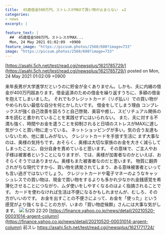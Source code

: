 ```yaml
---
title:  45歳借金500万円。ストレスがMAXで買い物が止まらない　★2  
categories:
- news
excerpt: |
  
feature_text: |
  ##  45歳借金500万円。ストレスがMAX...
  Mon, 24 May 2021 01:02:09  +0900
feature_image: "https://picsum.photos/2560/600?image=733"
image: "https://picsum.photos/2560/600?image=733"
---
```


[https://asahi.5ch.net/test/read.cgi/newsplus/1621785729/](https://asahi.5ch.net/test/read.cgi/newsplus/1621785729/)
posted on Mon, 24 May 2021 01:02:09  +0900

<!--more-->

来年長男が大学進学だというのに貯金が全くありません。しかも、夫に内緒の借金が400万円超あります。借金返済のための借金を繰り返すうちに、多額の借金を抱えてしまいました。 それでもクレジットカード（リボ払い）での買い物がやめられない最低な自分を何とかしたいです。 借金をしてしまう理由 コンプレックスが強く自己改善を図ろうと自己啓発、美容や癒し、スピリチュアル関係の本を読むと書かれていることを実践せずにはいられない。 また、夫に対する不満も強く、時間やお金を遣うことを抑制されると日頃のストレスがMAXに達し気がつくと買い物に走っている。 ネットショッピングが多い。気の合う友達もいないため、他に楽しみがない。 クレジットカードを手放す生活に まず大事なのは、奥様の気持ちです。おそらく、奥様は大切な家族のお金を大きく減らしてしまったことに、自分自身を責めていると思います。 その意味で、ご主人やお子様は被害者ということになりますが、では、奥様が加害者なのかといえば、おそらくそうではありません。奥様もまた被害者なのだと思います。 物質に翻弄されがちな現代ですから、買い物を誘発されてしまう、ある意味被害者といっても言い過ぎではないでしょう。 クレジットカードや電子マネーのようなキャッシュレスでの買い物は、現金で買い物をするよりも多かれ少なかれ金銭感覚を希薄化させることにつながり、ムダ使いをしやすくなるのはよく指摘されることです。 カードを使わなければ生活は不便になるかもしれませんが、むしろ、その方がいいのです。 お金を出すことの不便さによって、お金を「使った」という感覚がより強くなることの方が、いまの「買い物症候群」さんには大事な気がします。 ![](https://finance-pctr.c.yimg.jp/ds/iwiz-finance/news/20210520-00031014-argent-001-1-view.jpg) 5/20 22:20 [https://finance.yahoo.co.jp/news/detail/20210520-00031014-argent-column](https://finance.yahoo.co.jp/news/detail/20210520-00031014-argent-column) 前スレ https://asahi.5ch.net/test/read.cgi/newsplus/1621771724/
